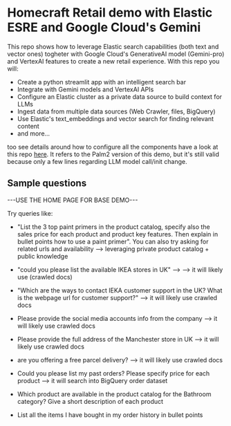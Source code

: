 # Homecraft Retail demo with Elastic ESRE and Google Cloud's Gemini

This repo shows how to leverage Elastic search capabilities (both text and vector ones) togheter with Google Cloud's GenerativeAI model (Gemini-pro) and VertexAI features to create a new retail experience. With this repo you will:

- Create a python streamlit app with an intelligent search bar
- Integrate with Gemini models and VertexAI APIs
- Configure an Elastic cluster as a private data source to build context for LLMs
- Ingest data from multiple data sources (Web Crawler, files, BigQuery)
- Use Elastic's text_embeddings and vector search for finding relevant content
- and more...

too see details around how to configure all the components have a look at this repo [here](https://github.com/valerioarvizzigno/homecraft_vertex_lab). It refers to the Palm2 version of this demo, but it's still valid because only a few lines regarding LLM model call/init change.

## Sample questions

---USE THE HOME PAGE FOR BASE DEMO---

Try queries like: 

- "List the 3 top paint primers in the product catalog, specify also the sales price for each product and product key features. Then explain in bullet points how to use a paint primer".
You can also try asking for related urls and availability --> leveraging private product catalog + public knowledge

- "could you please list the available IKEA stores in UK" --> --> it will likely use (crawled docs)

- "Which are the ways to contact IEKA customer support in the UK? What is the webpage url for customer support?" --> it will likely use crawled docs

- Please provide the social media accounts info from the company --> it will likely use crawled docs

- Please provide the full address of the Manchester store in UK --> it will likely use crawled docs

- are you offering a free parcel delivery? --> it will likely use crawled docs

- Could you please list my past orders? Please specify price for each product --> it will search into BigQuery order dataset

- Which product are available in the product catalog for the Bathroom category? Give a short description of each product

- List all the items I have bought in my order history in bullet points

